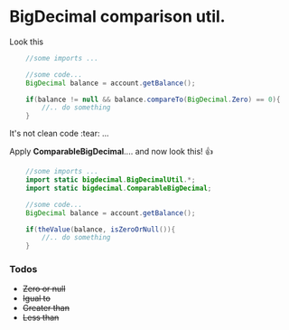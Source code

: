 # BigDecimal comparison util.



Look this

```java
	//some imports ...

	//some code...
    BigDecimal balance = account.getBalance();

    if(balance != null && balance.compareTo(BigDecimal.Zero) == 0){
    	//.. do something
    }

```

It's not clean code :tear: ...

Apply **ComparableBigDecimal**.... and now look this! :+1:

```java
	//some imports ...
    import static bigdecimal.BigDecimalUtil.*;
	import static bigdecimal.ComparableBigDecimal;

	//some code...
    BigDecimal balance = account.getBalance();

    if(theValue(balance, isZeroOrNull()){
    	//.. do something
    }
```

### Todos

 - ~~Zero or null~~
 - ~~Igual to~~
 - ~~Greater than~~
 - ~~Less than~~